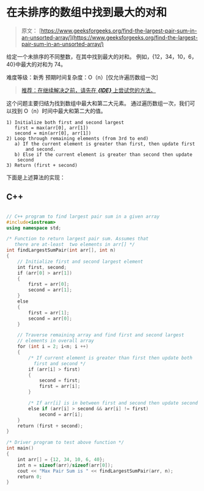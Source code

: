 # 在未排序的数组中找到最大的对和

> 原文： [https://www.geeksforgeeks.org/find-the-largest-pair-sum-in-an-unsorted-array/](https://www.geeksforgeeks.org/find-the-largest-pair-sum-in-an-unsorted-array/)

给定一个未排序的不同整数，在其中找到最大的对和。 例如，{12，34，10，6，40}中最大的对和为 74。

难度等级：新秀
预期时间复杂度：O（n）[仅允许遍历数组一次]

> [推荐：在继续解决之前，请先在 ***{IDE}*** 上尝试您的方法。](https://ide.geeksforgeeks.org/)

这个问题主要归结为找到数组中最大和第二大元素。 通过遍历数组一次，我们可以找到 O（n）时间中最大和第二大的值。

```
1) Initialize both first and second largest
   first = max(arr[0], arr[1])
   second = min(arr[0], arr[1])
2) Loop through remaining elements (from 3rd to end)
   a) If the current element is greater than first, then update first 
       and second. 
   b) Else if the current element is greater than second then update 
    second
3) Return (first + second)

```

下面是上述算法的实现：

## C++ 

```cpp

// C++ program to find largest pair sum in a given array 
#include<iostream> 
using namespace std; 

/* Function to return largest pair sum. Assumes that  
   there are at-least  two elements in arr[] */
int findLargestSumPair(int arr[], int n) 
{ 
    // Initialize first and second largest element 
    int first, second; 
    if (arr[0] > arr[1]) 
    { 
        first = arr[0]; 
        second = arr[1]; 
    } 
    else
    { 
        first = arr[1]; 
        second = arr[0]; 
    } 

    // Traverse remaining array and find first and second largest 
    // elements in overall array 
    for (int i = 2; i<n; i ++) 
    { 
        /* If current element is greater than first then update both 
          first and second */
        if (arr[i] > first) 
        { 
            second = first; 
            first = arr[i]; 
        } 

        /* If arr[i] is in between first and second then update second  */
        else if (arr[i] > second && arr[i] != first) 
            second = arr[i]; 
    } 
    return (first + second); 
} 

/* Driver program to test above function */
int main() 
{ 
    int arr[] = {12, 34, 10, 6, 40}; 
    int n = sizeof(arr)/sizeof(arr[0]); 
    cout << "Max Pair Sum is " << findLargestSumPair(arr, n); 
    return 0; 
} 

```